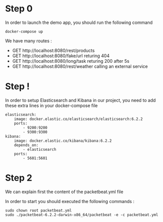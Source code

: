 # Step 0

In order to launch the demo app, you should run the following command

```shell
docker-compose up
```

We have many routes :

* GET http://localhost:8080/rest/products
* GET http://localhost:8080/fake/url returing 404
* GET http://localhost:8080/long/task returing 200 after 5s
* GET http://localhost:8080/rest/weather calling an external service

# Step !

In order to setup Elasticsearch and Kibana in our project, you need to add these extra lines in your docker-compose file

```
elasticsearch:
    image: docker.elastic.co/elasticsearch/elasticsearch:6.2.2
    ports:
        - 9200:9200
        - 9300:9300
kibana:
    image: docker.elastic.co/kibana/kibana:6.2.2
    depends_on:
        - elasticsearch
    ports:
        - 5601:5601
```

# Step 2

We can explain first the content of the packetbeat.yml file

In order to start you should executed the following commands :

```shell
sudo chown root packetbeat.yml
sudo ./packetbeat-6.2.2-darwin-x86_64/packetbeat -e -c packetbeat.yml
```
